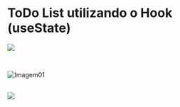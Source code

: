 # ToDo List utilizando o Hook (useState)

<img src="![Imagem 01](https://github.com/NicolasLimaDEV/TODO-React-useState/assets/91435296/46935faa-94de-40de-bca2-e6d7039a789e)
" /> 

</br> 

![Imagem01](https://github.com/NicolasLimaDEV/TODO-React-useState/assets/91435296/87ca20b9-02bb-4131-89ec-73307bb72eea)

</br>

<img src="![Imagem02](https://github.com/NicolasLimaDEV/TODO-React-useState/assets/91435296/10c87420-c37d-47dc-a4a1-8f1e2c69b30c)" />
